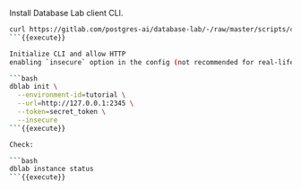 Install Database Lab client CLI.

```bash
curl https://gitlab.com/postgres-ai/database-lab/-/raw/master/scripts/cli_install.sh | bash
```{{execute}}

Initialize CLI and allow HTTP
enabling `insecure` option in the config (not recommended for real-life use):

```bash
dblab init \
  --environment-id=tutorial \
  --url=http://127.0.0.1:2345 \
  --token=secret_token \
  --insecure
```{{execute}}

Check:

```bash
dblab instance status
```{{execute}}

